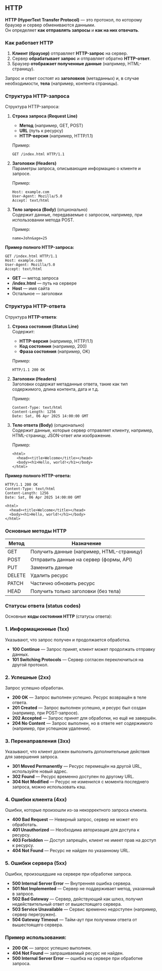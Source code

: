 ## HTTP

**HTTP (HyperText Transfer Protocol)** — это протокол, по которому браузер и сервер обмениваются данными.  
Он определяет **как отправлять запросы** и **как на них отвечать**.

### Как работает HTTP

1. **Клиент (браузер)** отправляет **HTTP-запрос** на сервер.
2. Сервер **обрабатывает запрос** и отправляет обратно **HTTP-ответ**.
3. Браузер **отображает полученные данные** (например, HTML-страницу).

Запрос и ответ состоят из **заголовков** (метаданных) и, в случае необходимости, 
**тела** (например, контента страницы).

### Структура HTTP-запроса

Структура HTTP-запроса:

1. **Строка запроса (Request Line)**  
   - **Метод** (например, GET, POST)
   - **URL** (путь к ресурсу)
   - **HTTP-версия** (например, HTTP/1.1)

   Пример:
   ```
   GET /index.html HTTP/1.1
   ```

2. **Заголовки (Headers)**  
   Параметры запроса, описывающие информацию о клиенте и запросе.

   Пример:
   ```
   Host: example.com
   User-Agent: Mozilla/5.0
   Accept: text/html
   ```

3. **Тело запроса (Body)** (опционально)  
   Содержит данные, передаваемые с запросом, например, при использовании метода POST.

   Пример:
   ```
   name=John&age=25
   ```

**Пример полного HTTP-запроса:**
```
GET /index.html HTTP/1.1
Host: example.com
User-Agent: Mozilla/5.0
Accept: text/html
```

- **GET** — метод запроса
- **/index.html** — путь на сервере
- **Host** — имя сайта
- Остальное — заголовки


### Структура HTTP-ответа

Структура **HTTP-ответа**:

1. **Строка состояния (Status Line)**  
   Содержит:
   - **HTTP-версия** (например, HTTP/1.1)
   - **Код состояния** (например, 200)
   - **Фраза состояния** (например, OK)

   Пример:
   ```
   HTTP/1.1 200 OK
   ```

2. **Заголовки (Headers)**  
   Заголовки содержат метаданные ответа, такие как тип содержимого, длина контента, дата и т.д.

   Пример:
   ```
   Content-Type: text/html
   Content-Length: 1256
   Date: Sat, 06 Apr 2025 14:00:00 GMT
   ```

3. **Тело ответа (Body)** (опционально)  
   Содержит данные, которые сервер отправляет клиенту, например, HTML-страницу, JSON-ответ или изображение.

   Пример:
   ```
   <html>
     <head><title>Welcome</title></head>
     <body><h1>Hello, world!</h1></body>
   </html>
   ```

**Пример полного HTTP-ответа:**

```
HTTP/1.1 200 OK
Content-Type: text/html
Content-Length: 1256
Date: Sat, 06 Apr 2025 14:00:00 GMT

<html>
  <head><title>Welcome</title></head>
  <body><h1>Hello, world!</h1></body>
</html>
```


### Основные методы HTTP

| Метод  | Назначение                                |
|--------|-------------------------------------------|
| GET    | Получить данные (например, HTML-страницу) |
| POST   | Отправить данные на сервер (формы, API)   |
| PUT    | Заменить данные                           |
| DELETE | Удалить ресурс                            |
| PATCH  | Частично обновить ресурс                  |
| HEAD   | Получить только заголовки (без тела)      |


### Статусы ответа (status codes)

Основные **коды состояния HTTP** (статусы ответа):

### 1. **Информационные (1xx)**  
Указывают, что запрос получен и продолжается обработка.
- **100 Continue** — Запрос принят, клиент может продолжать отправку данных.
- **101 Switching Protocols** — Сервер согласен переключиться на другой протокол.

### 2. **Успешные (2xx)**  
Запрос успешно обработан.
- **200 OK** — Запрос выполнен успешно. Ресурс возвращён в теле ответа.
- **201 Created** — Запрос выполнен успешно, и ресурс был создан (например, при POST-запросе).
- **202 Accepted** — Запрос принят для обработки, но ещё не завершён.
- **204 No Content** — Запрос выполнен, но в ответе нет содержимого (например, при успешном удалении).

### 3. **Перенаправления (3xx)**  
Указывают, что клиент должен выполнить дополнительные действия для завершения запроса.
- **301 Moved Permanently** — Ресурс перемещён на другой URL, используйте новый адрес.
- **302 Found** — Ресурс временно доступен по другому URL.
- **304 Not Modified** — Ресурс не изменился с момента последнего запроса, можно использовать кэш.

### 4. **Ошибки клиента (4xx)**  
Ошибки, которые произошли из-за некорректного запроса клиента.
- **400 Bad Request** — Неверный запрос, сервер не может его обработать.
- **401 Unauthorized** — Необходима авторизация для доступа к ресурсу.
- **403 Forbidden** — Доступ запрещён, клиент не имеет прав на доступ к ресурсу.
- **404 Not Found** — Ресурс не найден по указанному URL.

### 5. **Ошибки сервера (5xx)**  
Ошибки, произошедшие на сервере при обработке запроса.
- **500 Internal Server Error** — Внутренняя ошибка сервера.
- **501 Not Implemented** — Сервер не поддерживает метод, указанный в запросе.
- **502 Bad Gateway** — Сервер, действующий как шлюз, получил недействительный ответ от вышестоящего сервера.
- **503 Service Unavailable** — Сервис временно недоступен (например, сервер перегружен).
- **504 Gateway Timeout** — Тайм-аут при получении ответа от вышестоящего сервера.


### Пример использования:

- **200 OK** — запрос успешно выполнен.
- **404 Not Found** — запрашиваемый ресурс не найден.
- **500 Internal Server Error** — ошибка на сервере при обработке запроса.

